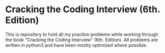 # Cracking the Coding Interview (6th. Edition)
This is repository to hold all my practice problems while working through the book "Cracking the Coding Interview"
(6th. Edition). All problems are written in python3 and have been mostly optimized where possible.
